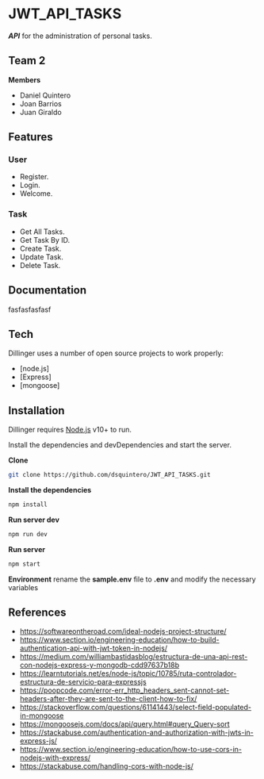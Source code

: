 # JWT_API_TASKS
 ***API*** for the administration of personal tasks.

## Team 2
**Members**

 - Daniel Quintero
 - Joan Barrios
 - Juan Giraldo

## Features
### User
- Register.
- Login.
- Welcome.

### Task
- Get All Tasks.
- Get Task By ID.
- Create Task.
- Update Task.
- Delete Task.

## Documentation
fasfasfasfasf
## Tech
Dillinger uses a number of open source projects to work properly:

- [node.js]
- [Express]
- [mongoose]

## Installation

Dillinger requires [Node.js](https://nodejs.org/) v10+ to run.

Install the dependencies and devDependencies and start the server.

**Clone**
```sh
git clone https://github.com/dsquintero/JWT_API_TASKS.git
```
**Install the dependencies**
```sh
npm install
```
**Run server dev**
```sh
npm run dev
```
**Run server** 
```sh
npm start
```
**Environment**
rename the **sample.env** file to **.env** and modify the necessary variables
## References

- https://softwareontheroad.com/ideal-nodejs-project-structure/
- https://www.section.io/engineering-education/how-to-build-authentication-api-with-jwt-token-in-nodejs/
- https://medium.com/williambastidasblog/estructura-de-una-api-rest-con-nodejs-express-y-mongodb-cdd97637b18b
- https://learntutorials.net/es/node-js/topic/10785/ruta-controlador-estructura-de-servicio-para-expressjs
- https://poopcode.com/error-err_http_headers_sent-cannot-set-headers-after-they-are-sent-to-the-client-how-to-fix/
- https://stackoverflow.com/questions/61141443/select-field-populated-in-mongoose
- https://mongoosejs.com/docs/api/query.html#query_Query-sort
- https://stackabuse.com/authentication-and-authorization-with-jwts-in-express-js/
- https://www.section.io/engineering-education/how-to-use-cors-in-nodejs-with-express/
- https://stackabuse.com/handling-cors-with-node-js/
